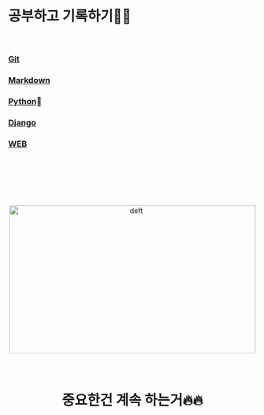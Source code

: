 # 공부하고 기록하기👨‍💻

 <br/>

### [Git](git/git.md)

### [Markdown](markdown/markdown.md)

### [Python](python/python.md)🐍

### [Django](django/django.md)

### [WEB](web/web.md)

<br/><br/><br/><br/><br/>

<p align="center">
  <img src="https://images2.minutemediacdn.com/image/upload/c_crop,w_3000,h_1687,x_0,y_47/c_fill,w_1440,ar_16:9,f_auto,q_auto,g_auto/images/voltaxMediaLibrary/mmsport/theplayertribune/01gjbazqh8bct8vh6p5q.jpg" alt="deft" height="300" width="500"/>
  <br/>
  <br/>
  <br/>
  <h1 align="center">중요한건 계속 하는거🔥🔥</h1>
</p>
